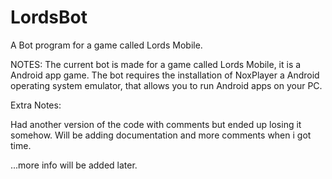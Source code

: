 # LordsBot
A Bot program for a game called Lords Mobile.

NOTES:
The current bot is made for a game called Lords Mobile, it is a Android app game.
The bot requires the installation of NoxPlayer a Android operating system emulator, 
that allows you to run Android apps on your PC.


Extra Notes:

Had another version of the code with comments but ended up losing it somehow.
Will be adding documentation and more comments when i got time.

...more info will be added later.
